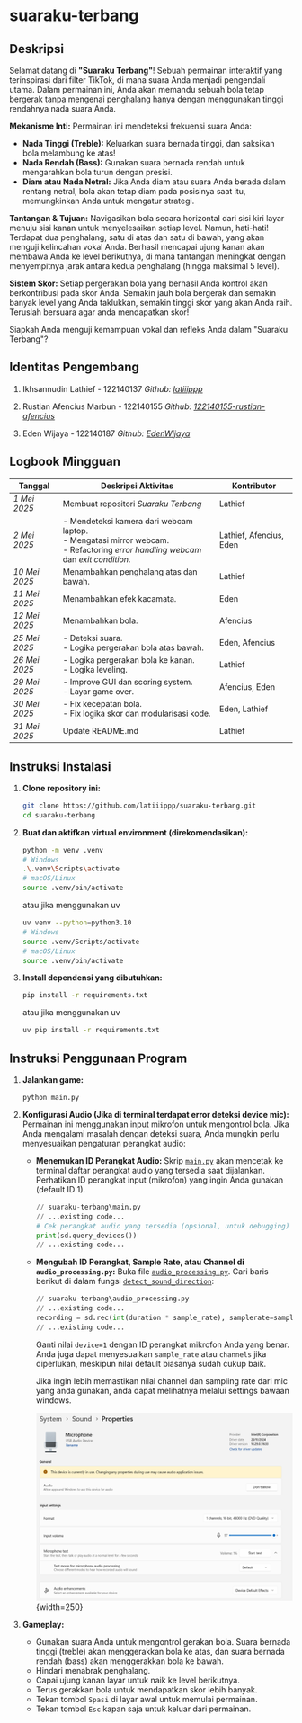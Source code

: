 # suaraku-terbang

## Deskripsi

Selamat datang di **"Suaraku Terbang"**! Sebuah permainan interaktif yang terinspirasi dari filter TikTok, di mana suara Anda menjadi pengendali utama. Dalam permainan ini, Anda akan memandu sebuah bola tetap bergerak tanpa mengenai penghalang hanya dengan menggunakan tinggi rendahnya nada suara Anda.

**Mekanisme Inti:**
Permainan ini mendeteksi frekuensi suara Anda:

- **Nada Tinggi (Treble):** Keluarkan suara bernada tinggi, dan saksikan bola melambung ke atas!
- **Nada Rendah (Bass):** Gunakan suara bernada rendah untuk mengarahkan bola turun dengan presisi.
- **Diam atau Nada Netral:** Jika Anda diam atau suara Anda berada dalam rentang netral, bola akan tetap diam pada posisinya saat itu, memungkinkan Anda untuk mengatur strategi.

**Tantangan & Tujuan:**
Navigasikan bola secara horizontal dari sisi kiri layar menuju sisi kanan untuk menyelesaikan setiap level. Namun, hati-hati! Terdapat dua penghalang, satu di atas dan satu di bawah, yang akan menguji kelincahan vokal Anda. Berhasil mencapai ujung kanan akan membawa Anda ke level berikutnya, di mana tantangan meningkat dengan menyempitnya jarak antara kedua penghalang (hingga maksimal 5 level).

**Sistem Skor:**
Setiap pergerakan bola yang berhasil Anda kontrol akan berkontribusi pada skor Anda. Semakin jauh bola bergerak dan semakin banyak level yang Anda taklukkan, semakin tinggi skor yang akan Anda raih. Teruslah bersuara agar anda mendapatkan skor!

Siapkah Anda menguji kemampuan vokal dan refleks Anda dalam "Suaraku Terbang"?

## Identitas Pengembang

1. Ikhsannudin Lathief - 122140137
   _Github: [latiiippp](https://github.com/latiiippp)_

2. Rustian Afencius Marbun - 122140155
   _Github: [122140155-rustian-afencius](https://github.com/122140155-rustian-afencius)_

3. Eden Wijaya - 122140187
   _Github: [EdenWijaya](https://github.com/EdenWijaya)_

## Logbook Mingguan

| Tanggal       | Deskripsi Aktivitas                                                                                                                  | Kontributor             |
| ------------- | ------------------------------------------------------------------------------------------------------------------------------------ | ----------------------- |
| _1 Mei 2025_  | Membuat repositori _Suaraku Terbang_                                                                                                 | Lathief                 |
| _2 Mei 2025_  | - Mendeteksi kamera dari webcam laptop.<br>- Mengatasi mirror webcam.<br>- Refactoring _error handling webcam_ dan _exit condition_. | Lathief, Afencius, Eden |
| _10 Mei 2025_ | Menambahkan penghalang atas dan bawah.                                                                                               | Lathief                 |
| _11 Mei 2025_ | Menambahkan efek kacamata.                                                                                                           | Eden                    |
| _12 Mei 2025_ | Menambahkan bola.                                                                                                                    | Afencius                |
| _25 Mei 2025_ | - Deteksi suara.<br>- Logika pergerakan bola atas bawah.                                                                             | Eden, Afencius          |
| _26 Mei 2025_ | - Logika pergerakan bola ke kanan.<br>- Logika leveling.                                                                             | Lathief                 |
| _29 Mei 2025_ | - Improve GUI dan scoring system.<br>- Layar game over.                                                                              | Afencius, Eden          |
| _30 Mei 2025_ | - Fix kecepatan bola.<br>- Fix logika skor dan modularisasi kode.                                                                    | Eden, Lathief           |
| _31 Mei 2025_ | Update README.md                                                                                                                     | Lathief                 |

## Instruksi Instalasi

1.  **Clone repository ini:**

    ```bash
    git clone https://github.com/latiiippp/suaraku-terbang.git
    cd suaraku-terbang
    ```

2.  **Buat dan aktifkan virtual environment (direkomendasikan):**

    ```bash
    python -m venv .venv
    # Windows
    .\.venv\Scripts\activate
    # macOS/Linux
    source .venv/bin/activate
    ```

    atau jika menggunakan uv

    ```bash
    uv venv --python=python3.10
    # Windows
    source .venv/Scripts/activate
    # macOS/Linux
    source .venv/bin/activate
    ```

3.  **Install dependensi yang dibutuhkan:**

    ```bash
    pip install -r requirements.txt
    ```

    atau jika menggunakan uv

    ```bash
    uv pip install -r requirements.txt
    ```

## Instruksi Penggunaan Program

1.  **Jalankan game:**

    ```bash
    python main.py
    ```

2.  **Konfigurasi Audio (Jika di terminal terdapat error deteksi device mic):**
    Permainan ini menggunakan input mikrofon untuk mengontrol bola. Jika Anda mengalami masalah dengan deteksi suara, Anda mungkin perlu menyesuaikan pengaturan perangkat audio:

    - **Menemukan ID Perangkat Audio:**
      Skrip [`main.py`](main.py) akan mencetak ke terminal daftar perangkat audio yang tersedia saat dijalankan. Perhatikan ID perangkat input (mikrofon) yang ingin Anda gunakan (default ID 1).

      ```python
      // suaraku-terbang\main.py
      // ...existing code...
      # Cek perangkat audio yang tersedia (opsional, untuk debugging)
      print(sd.query_devices())
      // ...existing code...
      ```

    - **Mengubah ID Perangkat, Sample Rate, atau Channel di `audio_processing.py`:**
      Buka file [`audio_processing.py`](audio_processing.py).
      Cari baris berikut di dalam fungsi [`detect_sound_direction`](audio_processing.py):

      ```python
      // suaraku-terbang\audio_processing.py
      // ...existing code...
      recording = sd.rec(int(duration * sample_rate), samplerate=sample_rate, channels=1, dtype='float32', device=1) # Sesuaikan device jika perlu
      // ...existing code...
      ```

      Ganti nilai `device=1` dengan ID perangkat mikrofon Anda yang benar. Anda juga dapat menyesuaikan `sample_rate` atau `channels` jika diperlukan, meskipun nilai default biasanya sudah cukup baik.

      Jika ingin lebih memastikan nilai channel dan sampling rate dari mic yang anda gunakan, anda dapat melihatnya melalui settings bawaan windows.

      ![Settings/System/Sound/Properties](for_readme/format%20mic%20device.png){width=250}

3.  **Gameplay:**
    - Gunakan suara Anda untuk mengontrol gerakan bola. Suara bernada tinggi (treble) akan menggerakkan bola ke atas, dan suara bernada rendah (bass) akan menggerakkan bola ke bawah.
    - Hindari menabrak penghalang.
    - Capai ujung kanan layar untuk naik ke level berikutnya.
    - Terus gerakkan bola untuk mendapatkan skor lebih banyak.
    - Tekan tombol `Spasi` di layar awal untuk memulai permainan.
    - Tekan tombol `Esc` kapan saja untuk keluar dari permainan.
